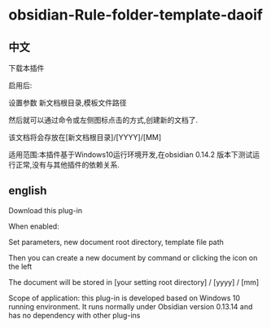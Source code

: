 # obsidian-Rule-folder-template-daoif
## 中文
下载本插件

启用后:

设置参数 新文档根目录,模板文件路径

然后就可以通过命令或左侧图标点击的方式,创建新的文档了.

该文档将会存放在[新文档根目录]/[YYYY]/[MM]

适用范围:本插件基于Windows10运行环境开发,在obsidian 0.14.2 版本下测试运行正常,没有与其他插件的依赖关系.

## english
Download this plug-in

When enabled:

Set parameters, new document root directory, template file path

Then you can create a new document by command or clicking the icon on the left

The document will be stored in [your setting root directory] / [yyyy] / [mm]

Scope of application: this plug-in is developed based on Windows 10 running environment. It runs normally under Obsidian version 0.13.14 and has no dependency with other plug-ins

